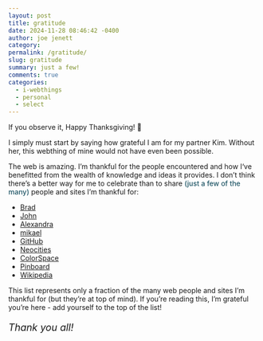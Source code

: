 ```yaml
---
layout: post
title: gratitude
date: 2024-11-28 08:46:42 -0400
author: joe jenett
category: 
permalink: /gratitude/
slug: gratitude
summary: just a few!
comments: true
categories:
  - i-webthings
  - personal
  - select
---
```

If you observe it, Happy Thanksgiving! 🍗

I simply must start by saying how grateful I am for my partner Kim. Without her, this webthing of mine would not have even been possible.

The web is amazing. I’m thankful for the people encountered and how I‘ve benefitted from the wealth of knowledge and ideas it provides. I don’t think there’s a better way for me to celebrate than to share <span style="font-weight:500;color:#205666;">(just a few of the many)</span> people and sites I’m thankful for:

<ul>
<li><a href="https://indieseek.xyz/">Brad</a></li>
<li><a href="https://johnjohnston.info/blog/">John</a></li>
<li><a href="https://xandra.cc/">Alexandra</a></li>
<li><a href="https://pinboard.in/u:mikael">mikael</a></li>
<li><a title="GitHub · Build and ship software on a single, collaborative platform" href="https://github.com/">GitHub </a></li>
<li><a title="Neocities: Create your own free website!" href="https://neocities.org/">Neocities</a></li>
<li><a title="ColorSpace - Color Palettes Generator and Color Gradient Tool" href="https://mycolor.space/">ColorSpace</a></li>
<li> <a title="Pinboard - Social Bookmarking For Introverts" href="https://pinboard.in/">Pinboard</a></li>
<li><a title="Wikipedia, the free encyclopedia" href="https://en.wikipedia.org/wiki/Main_Page">Wikipedia</a></li>
</ul>
This list represents only a fraction of the many web people and sites I’m thankful for (but they’re at top of mind). If you’re reading this, I’m grateful you’re here - add yourself to the top of the list!
<p style="font-size:1.4em;font-style:italic;">Thank you all!</p>





<a style="display:none;" href="https://brid.gy/publish/mastodon"><small>(cross-posted to mastodon)</small></a>